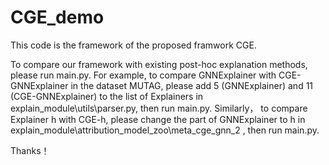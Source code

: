 # CGE_demo
This code is the framework of the proposed framwork CGE.

To compare our framework with existing post-hoc explanation methods, please run main.py.
For example, to compare GNNExplainer with CGE-GNNExplainer in the dataset MUTAG, please add 5 (GNNExplainer) and 11 (CGE-GNNExplainer) to the list of Explainers in explain_module\utils\parser.py, then run main.py.  Similarly， to compare Explainer h with CGE-h, please change the part of GNNExplainer to h in explain_module\attribution_model_zoo\meta_cge_gnn_2 , then run main.py. 

Thanks！

